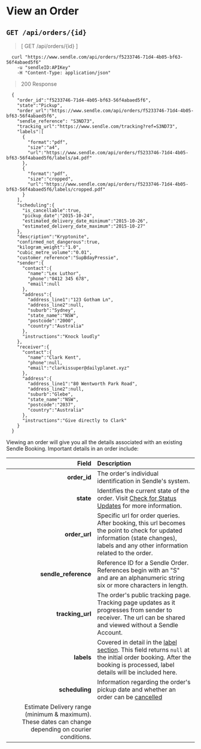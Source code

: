# View an Order
## `GET /api/orders/{id}`

> [ GET /api/orders/{id} ]

```shell
  curl "https://www.sendle.com/api/orders/f5233746-71d4-4b05-bf63-56f4abaed5f6"
    -u "sendleID:APIKey"
    -H "Content-Type: application/json"
```

> 200 Response

```
  {
    "order_id":"f5233746-71d4-4b05-bf63-56f4abaed5f6",
    "state":"Pickup",
    "order_url":"https://www.sendle.com/api/orders/f5233746-71d4-4b05-bf63-56f4abaed5f6",
    "sendle_reference": "S3ND73",
    "tracking_url":"https://www.sendle.com/tracking?ref=S3ND73",
    "labels":[
      {
        "format":"pdf",
        "size":"a4",
        "url":"https://www.sendle.com/api/orders/f5233746-71d4-4b05-bf63-56f4abaed5f6/labels/a4.pdf"
      },
      {
        "format":"pdf",
        "size":"cropped",
        "url":"https://www.sendle.com/api/orders/f5233746-71d4-4b05-bf63-56f4abaed5f6/labels/cropped.pdf"
      }
    ],
    "scheduling":{
      "is_cancellable":true,
      "pickup_date":"2015-10-24",
      "estimated_delivery_date_minimum":"2015-10-26",
      "estimated_delivery_date_maximum":"2015-10-27"
    },
    "description":"Kryptonite",
    "confirmed_not_dangerous":true,
    "kilogram_weight":"1.0",
    "cubic_metre_volume":"0.01",
    "customer_reference":"SupBdayPressie",
    "sender":{
      "contact":{
        "name":"Lex Luthor",
        "phone":"0412 345 678",
        "email":null
      },
      "address":{
        "address_line1":"123 Gotham Ln",
        "address_line2":null,
        "suburb":"Sydney",
        "state_name":"NSW",
        "postcode":"2000",
        "country":"Australia"
      },
      "instructions":"Knock loudly"
    },
    "receiver":{
      "contact":{
        "name":"Clark Kent",
        "phone":null,
        "email":"clarkissuper@dailyplanet.xyz"
      },
      "address":{
        "address_line1":"80 Wentworth Park Road",
        "address_line2":null,
        "suburb":"Glebe",
        "state_name":"NSW",
        "postcode":"2037",
        "country":"Australia"
      },
      "instructions":"Give directly to Clark"
    }
  }
```

Viewing an order will give you all the details associated with an existing Sendle Booking. Important details in an order include:

| Field | Description |
|------:|:-----------|
**order_id** | The order's individual identification in Sendle's system. |
**state** | Identifies the current state of the order. Visit [Check for Status Updates](#check-for-status-updates) for more information. |
**order_url** | Specific url for order queries. After booking, this url becomes the point to check for updated information (state changes), labels and any other information related to the order.|
**sendle_reference** | Reference ID for a Sendle Order. References begin with an "S" and are an alphanumeric string six or more characters in length. |
**tracking_url** | The order's public tracking page. Tracking page updates as it progresses from sender to receiver. The url can be shared and viewed without a Sendle Account. |
**labels** | Covered in detail in the [label section](#getting-labels). This field returns `null` at the initial order booking. After the booking is processed, label details will be included here. |
**scheduling** | Information regarding the order's pickup date and whether an order can be [cancelled](#cancelling-orders) |
 | Estimate Delivery range (minimum & maximum). These dates can change depending on courier conditions.
